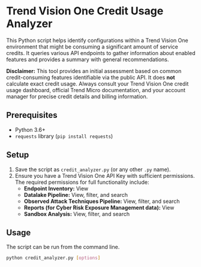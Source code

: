 # Trend Vision One Credit Usage Analyzer

This Python script helps identify configurations within a Trend Vision One environment that might be consuming a significant amount of service credits. It queries various API endpoints to gather information about enabled features and provides a summary with general recommendations.

**Disclaimer:** This tool provides an initial assessment based on common credit-consuming features identifiable via the public API. It does **not** calculate exact credit usage. Always consult your Trend Vision One credit usage dashboard, official Trend Micro documentation, and your account manager for precise credit details and billing information.

## Prerequisites

*   Python 3.6+
*   `requests` library (`pip install requests`)

## Setup

1.  Save the script as `credit_analyzer.py` (or any other `.py` name).
2.  Ensure you have a Trend Vision One API Key with sufficient permissions. The required permissions for full functionality include:
    *   **Endpoint Inventory:** View
    *   **Datalake Pipeline:** View, filter, and search
    *   **Observed Attack Techniques Pipeline:** View, filter, and search
    *   **Reports (for Cyber Risk Exposure Management data):** View
    *   **Sandbox Analysis:** View, filter, and search

## Usage

The script can be run from the command line.

```bash
python credit_analyzer.py [options]